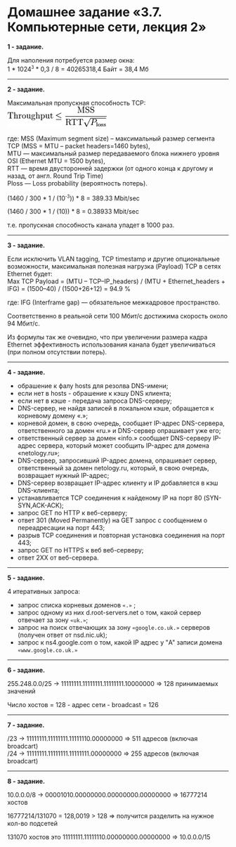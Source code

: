 # Домашнее задание «3.7. Компьютерные сети, лекция 2»

**1 - задание.**

Для наполения потребуется размер окна:    
1 * 1024<sup><small>3</small></sup> * 0,3 / 8 = 40265318,4 Байт = 38,4 Мб

---

**2 - задание.**

Максимальная пропускная способность TCP:    
  ![2](2.png)
  
где: MSS (Maximum segment size) – максимальный размер сегмента TCP (MSS = MTU – packet headers=1460 bytes),   
MTU — максимальный размер передаваемого блока нижнего уровня OSI (Ethernet MTU = 1500 bytes),   
RTT — время двусторонней задержки (от одного конца к другому и назад, от англ. Round Trip Time)    
Ploss — Loss probability (вероятность потерь).

(1460 / 300 * 1 / (10<sup><small>-3</small></sup>)) * 8 = 389.33 Mbit/sec

(1460 / 300 * 1 / (10)) * 8 = 0.38933 Mbit/sec

т.е. пропускная способность канала упадет в 1000 раз.

---
  
**3 - задание.**

Если исключить VLAN tagging, TCP timestamp и другие опциональные возможности, максимальная полезная нагрузка (Payload) TCP в сетях Ethernet будет:    
Max TCP Payload = (MTU – TCP–IP_headers) / (MTU + Ethernet_headers + IFG) = (1500–40) / (1500+26+12) = 94.9 %   

где: IFG (Interframe gap) — обязательное межкадровое пространство.    

Соответственно в реальной сети 100 Мбит/с достижима скорость около 94 Мбит/с.    

Из формулы так же очевидно, что при увеличении размера кадра Ethernet эффективность использования канала будет увеличиваться (при полном отсутствии потерь).

---

**4 - задание.**

- обрашение к фалу hosts для резолва DNS-имени;    
- если нет в hosts - обрашение к кэшу DNS клиента;    
- если нет в кэше - передача запроса DNS-серверу;    
- DNS-сервер, не найдя записей в локальном кэше, обращается к корневому домену «.»;    
- корневой домен, в свою очередь, сообщает IP-адрес DNS-сервера, ответственного за домен «ru.» и DNS-сервер опрашивает уже его;   
- ответственный сервер за домен «info.» сообщает DNS-серверу IP-адрес сервера, который может сообщить IP-адрес для домена «netology.ru»;   
- DNS-сервер, запросивший IP-адрес домена, опрашивает сервер, ответственный за домен netology.ru, который, в свою очередь, возвращает нужный IP-адрес;     
- DNS-сервер возвращает IP-адрес клиенту и IP добавляется в кэш DNS-клиента;   
- устанавливается TCP соединения к найденому IP на порт 80 (SYN-SYN,ACK-ACK);    
- запрос GET по HTTP к веб-серверу;    
- ответ 301 (Moved Permanently) на GET запрос с сообщением о переадресации на порт 443;    
- разрыв TCP соединения и повторная установка соединения на порт 443;    
- запрос GET по HTTPS к веб веб-серверу;    
- ответ 2XX от веб-сервера.

---

**5 - задание.**

4 итеративных запроса:
- запрос списка корневых доменов `«.»` ;
- запрос одному из них d.root-servers.net о том, какой сервер отвечает за зону `«uk.»`;
- запрос на поиск отвечающих за зону `«google.co.uk.»` серверов (получен ответ от nsd.nic.uk);
- запрос к ns4.google.com о том, какой IP адрес у "A" записи домена `«www.google.co.uk.»`

---

**6 - задание.**

255.248.0.0/25 -> 11111111.11111111.11111111.10000000 => 128 принимаемых значений

Число хостов = 128 - адрес сети - broadcast = 126 

---

**7 - задание.**

/23 -> 11111111.11111111.11111110.00000000 => 511 адресов (включая broadcart)    
/24 -> 11111111.11111111.11111111.00000000 => 255 адресов (включая broadcart)

---
 
**8 - задание.**

10.0.0.0/8 -> 00001010.00000000.00000000.00000000 => 16777214 хостов

16777214/131070 = 128,0019 > 128 => получится разделить на нужное кол-во подсетей
 
131070 хостов это 11111111.11111110.00000000.00000000 => 10.0.0.0/15




